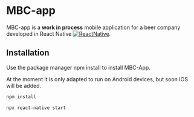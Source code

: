 # MBC-app

MBC-app is a **work in process** mobile application for a beer company developed in React Native [![ReactNative](https://skills.thijs.gg/icons?i=react)](https://skills.thijs.gg).

## Installation

Use the package manager npm install to install MBC-App.

At the moment it is only adapted to run on Android devices, but soon IOS will be added.

```bash
npm install

npx react-native start
```
